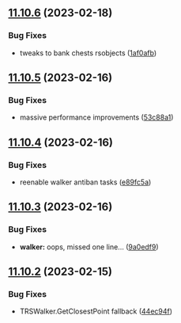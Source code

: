 ## [11.10.6](https://github.com/Torwent/WaspLib/compare/v11.10.5...v11.10.6) (2023-02-18)


### Bug Fixes

* tweaks to bank chests rsobjects ([1af0afb](https://github.com/Torwent/WaspLib/commit/1af0afb5bc3ea83072479ccd4455c8e8ed51456b))



## [11.10.5](https://github.com/Torwent/WaspLib/compare/v11.10.4...v11.10.5) (2023-02-16)


### Bug Fixes

* massive performance improvements ([53c88a1](https://github.com/Torwent/WaspLib/commit/53c88a1272254d9f42f860cdc33713c5695f32bc))



## [11.10.4](https://github.com/Torwent/WaspLib/compare/v11.10.3...v11.10.4) (2023-02-16)


### Bug Fixes

* reenable walker antiban tasks ([e89fc5a](https://github.com/Torwent/WaspLib/commit/e89fc5a83bb08d5d8b6e8e152f8ef4c7ee18f8d3))



## [11.10.3](https://github.com/Torwent/WaspLib/compare/v11.10.2...v11.10.3) (2023-02-16)


### Bug Fixes

* **walker:** oops, missed one line... ([9a0edf9](https://github.com/Torwent/WaspLib/commit/9a0edf987224516a9820b4f9f23861ade747c6ae))



## [11.10.2](https://github.com/Torwent/WaspLib/compare/v11.10.1...v11.10.2) (2023-02-15)


### Bug Fixes

* TRSWalker.GetClosestPoint fallback ([44ec94f](https://github.com/Torwent/WaspLib/commit/44ec94f7de65cde3990e19e906e5683e528e8f5b))



